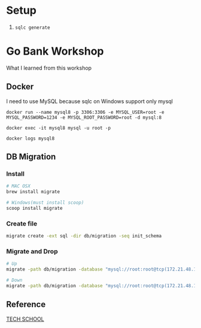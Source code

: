 # Setup
1. `sqlc generate`

# Go Bank Workshop
What I learned from this workshop

## Docker
I need to use MySQL because sqlc on Windows support only mysql
```docker
docker run --name mysql8 -p 3306:3306 -e MYSQL_USER=root -e MYSQL_PASSWORD=1234 -e MYSQL_ROOT_PASSWORD=root -d mysql:8
```

```docker
docker exec -it mysql8 mysql -u root -p
```

```docker
docker logs mysql8
```

## DB Migration
### Install
```bash
# MAC OSX
brew install migrate

# Windows(must install scoop)
scoop install migrate
```

### Create file
```bash
migrate create -ext sql -dir db/migration -seq init_schema
```

### Migrate and Drop
```bash
# Up
migrate -path db/migration -database "mysql://root:root@tcp(172.21.48.1:3306)/go_bank" -verbose up

# Down
migrate -path db/migration -database "mysql://root:root@tcp(172.21.48.1:3306)/go_bank" -verbose down
```

## Reference
[TECH SCHOOL](https://www.youtube.com/playlist?list=PLy_6D98if3ULEtXtNSY_2qN21VCKgoQAE)